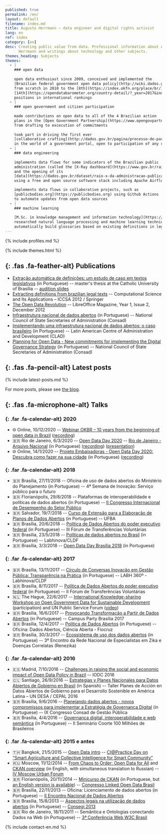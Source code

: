 ```yaml
---
published: true
permalink: /en/
layout: default
filename: index.md
title: Augusto Herrmann – data engineer and digital rights activist
lang: en
ref: index
category: [en]
desc: Creating public value from data. Professional information about Augusto
      Herrmann and writings about technology and other subjects.
themes_heading: Subjects
themes:
  - |
    ### open data
    
    open data enthusiast since 2009, conceived and implemented the
    [Brazilian federal government open data policy](http://wiki.dados.gov.br/Politica-de-Dados-Abertos.ashx),
    from scratch in 2010 to the [8th](https://index.okfn.org/place/br/) and
    [14th](https://opendatabarometer.org/country-detail/?_year=2017&indicator=ODB&detail=BRA)
    positions in international rankings
  - |
    ### open government and citizen participation
    
    made contributions on open data to all of the 4 Brazilian action
    plans in the [Open Government Partnership](https://www.opengovpartnership.org/),
    from drafting to excecution of commitments
    
    took part in driving the first ever
    [collaborative crafting](http://dados.gov.br/pagina/processo-de-participacao-social-da-inda)
    in the world of a government portal, open to participation of any citizen
  - |
    ### data engineering
    
    implements data flows for some indicators of the Brazilian public
    administration (called the [X-Ray dashboard](https://www.gov.br/raio-x))
    and the opening of its
    [data](https://dados.gov.br/dataset/raio-x-da-administracao-publica-federal),
    using a free and open source software stack including Apache Airflow

    implements data flows in collaborative projects, such as
    [publicbodies.org](https://publicbodies.org) using Github Actions
    to automate updates from open data sources
  - |
    ### machine learning
    
    [M.Sc. in knowledge management and information technology](https://bdtd.ucb.br:8443/jspui/handle/123456789/1356)
    researched natural language processing and machine learning techniques to
    automatically build glossaries based on existing definitions in legal texts
---
```


{% include profiles.md %}

{% include themes.html %}

<section id="publications">
<div class="container">

## *﻿*{: .fas .fa-feather-alt} Publications

* [Extração automática de definições: um estudo de caso em textos legislativos](https://bdtd.ucb.br:8443/jspui/handle/123456789/1356) (in Portuguese) -- master's thesis at the Catholic University of Brasília -- [audition slides](https://www.slideshare.net/AugustoHerrmannBatis/extrao-automtica-de-definies-um-estudo-de-caso-em-textos-legislativos)
* [Extracting definitions from brazilian legal texts](http://link.springer.com/chapter/10.1007/978-3-642-31137-6_48) -- Computational Science and Its Applications – ICCSA 2012 / Springer
* [The Open Data Revolution](https://pt-br.libreoffice.org/assets/Uploads/PT-BR-Documents/Magazine/LM-ED02.pdf) -- LibreOffice Magazine, Year 1, Issue 2, December 2012
* [Infraestrutura nacional de dados abertos](http://banco.consad.org.br/handle/123456789/854) (in Portuguese) -- National Council of State Secretaries of Administration (Consad)
* [Implementando uma infraestrutura nacional de dados abertos: o caso brasileiro](http://siare.clad.org/fulltext/0075041.pdf) (in Portuguese) -- Latin American Centre of Administration and Development (CLAD)
* [Planning for Open Data - New commitments for implementing the Digital Governance Strategy](http://consad.org.br/wp-content/uploads/2016/06/Painel-32-03.pdf) (in Portuguese) -- National Council of State Secretaries of Administration (Consad)

</div>
</section>

<section id="blog">
<div class="container">

## *﻿*{: .fas .fa-pencil-alt} Latest posts

{% include latest-posts.md %}

For more posts, please see [the blog](blog).
</div>
</section>

<section id="talks">
<div class="long-h">
<div class="container">

## *﻿*{: .fas .fa-microphone-alt} Talks

</div>
</div>
<div class="secondary-color">
<div class="container">

<div class="row">

<div class="col item">
<div class="content">

### *﻿*{: .far .fa-calendar-alt} 2020

* 🌐 Online, 10/12/2020 -- [Webinar OKBR – 10 years from the beginning of open data in Brazil](https://www.ok.org.br/noticia/webinar-celebra-10-anos-da-infraestrutura-nacional-de-dados-abertos-no-brasil/) ([recording](https://www.youtube.com/watch?v=1rCsoU7XSdM))
* 🇧🇷 Rio de Janeiro, 6/3/2020 -- [Open Data Day 2020](https://opendataday.org) -- [Rio de Janeiro - Arquivo Nacional](http://arquivonacional.gov.br/br/ultimas-noticias/2043-6-de-marco-open-data-day-no-arquivo-nacional) (in Portuguese) ([recording](https://www.youtube.com/watch?v=-1mR2gz_4Hg)) ([presentation](https://pt.slideshare.net/AugustoHerrmannBatis/open-data-day-2020-arquivo-nacional-rio-de-janeiro))
* 🌐 Online, 14/1/2020 -- [Projeto Embaixadoras - Open Data Day 2020: Descubra como fazer na sua cidade](https://embaixadoras.ok.org.br/civic%20tech/open%20data%20day%202020/2020/01/21/live-open-data-day-2020/) (in Portuguese) ([recording](https://www.youtube.com/watch?v=MGceIuNm2xY))

</div>
</div>
<div class="col item">
<div class="content">

### *﻿*{: .far .fa-calendar-alt} 2018

* 🇧🇷 Brasília, 27/11/2018 -- Oficina de uso de dados abertos do Ministério do Planejamento (in Portuguese) -- 4ª Semana de Inovação: Serviço público para o futuro
* 🇧🇷 Florianópolis, 29/8/2018 -- Plataformas de interoperabilidade e políticas de dados abertos (in Portuguese) -- [II Congresso Internacional de Desempenho do Setor Público](http://cidesp.com.br/index.php/Icidesp/index/pages/view/2cidesp-programacao)
* 🇧🇷 Salvador, 19/7/2018 -- [Curso de Extensão para a Elaboração de Planos de Dados Abertos](http://www.adm.ufba.br/pt-br/noticia/curso-extensao-plano-dados-abertos) (in Portuguese) -- UFBA
* 🇧🇷 Brasília, 20/6/2018 -- [Política de Dados Abertos do poder executivo federal](https://www.slideshare.net/AugustoHerrmannBatis/poltica-de-dados-abertos-do-poder-executivo-federal-102729913) (in Portuguese) -- III Fórum de Transferências Voluntárias
* 🇧🇷 Brasília, 23/5/2018 -- [Políticas de dados abertos no Brasil](https://www.slideshare.net/AugustoHerrmannBatis/polticas-de-dados-abertos) (in Portuguese) -- Labhinova/CLDF
* 🇧🇷 Brasília, 3/3/2018 -- [Open Data Day Brasília 2018](https://www.youtube.com/watch?v=Hl7vyxqKQEY)  (in Portuguese)

</div>
</div>
<div class="col item">
<div class="content">

### *﻿*{: .far .fa-calendar-alt} 2017

* 🇧🇷 Brasília, 13/11/2017 -- [Círculo de Conversas Inovação em Gestão Pública: Transparência na Prática](https://www.facebook.com/cldfnoticias/videos/566455077035715/) (in Portuguese) -- LABH 360º - Labhinova/CLDF
* 🇧🇷 Brasília, 8/11/2017 -- [Política de Dados Abertos do poder executivo federal](https://www.slideshare.net/AugustoHerrmannBatis/poltica-de-dados-abertos-ii-frum-de-transferncias-voluntrias-81763987) (in Portuguese) -- II Fórum de Transferências Voluntárias
* 🇳🇱 The Hague, 22/6/2017 -- [International Knowledge-sharing Workshop on Open Government Data for Sustainable Development](https://publicadministration.un.org/en/news-and-events/calendar/ModuleID/1146/ItemID/2942/mctl/EventDetails) (participation) and UN Public Service Forum ([video](https://www.youtube.com/watch?v=KTLoIHrSex0))
* 🇧🇷 Brasília, 16/6/2017 -- [Provocando Transformação a Partir de Dados Abertos](https://campuse.ro/events/campus-party-brasilia-2017/workshop/provocando-transformacao-a-partir-de-dados-abertos-como-o-serenata-de-amor-e-as-diferentonas-podem-inspirar-seu-modelo-de-negocios/) (in Portuguese) -- Campus Party Brasília 2017
* 🇧🇷 Brasília, 12/4/2017 -- [Política de Dados Abertos](https://www.slideshare.net/AugustoHerrmannBatis/oficina-dados-abertos-cincia-aberta-poltica-de-dados-abertos) (in Portuguese) -- Oficina: Dados Abertos, Ciência Aberta - Fiocruz
* 🇧🇷 Brasília, 30/3/2017 -- [Ecossistema de uso dos dados abertos](https://www.slideshare.net/AugustoHerrmannBatis/ecossistema-de-uso-dos-dados-abertos) (in Portuguese) -- 3º Encontro da Rede Nacional de Especialistas em Zika e Doenças Correlatas (Renezika)

</div>
</div>
<div class="col item">
<div class="content">

### *﻿*{: .far .fa-calendar-alt} 2016

* 🇪🇸 Madrid, 7/10/2016 -- [Challenges in raising the social and economic impact of Open Data Policy in Brazil](https://www.slideshare.net/AugustoHerrmannBatis/challenges-in-raising-the-social-and-economic-impact-of-open-data-policy-in-brazil-iodc-2016) -- IODC 2016
* 🇨🇱 Santiago, 26/9/2016 -- [Estrategias y Planes Nacionales para Datos Abiertos de Gobierno en Brasil](https://www.slideshare.net/AugustoHerrmannBatis/estrategias-y-planes-nacionales-para-datos-abiertos-de-gobierno-en-brasil) (in Spanish) -- Taller Planes de Acción en Datos Abiertos de Gobierno para el Desarrollo Sostenible en América Latina – UN DESA / CEPAL 2016
* 🇧🇷 Brasília, 9/6/2016 -- [Planejando dados abertos - novos compromissos para implementar a Estratégia de Governança Digital](https://www.slideshare.net/AugustoHerrmannBatis/planejando-dados-abertos-novos-compromissos-para-implementar-a-estratgia-de-governana-digital) (in Portuguese) -- IX Congresso Consad de Gestão Pública
* 🇧🇷 Brasília, 4/4/2016 -- [Governança digital, interoperabilidade e web semântica](https://www.slideshare.net/AugustoHerrmannBatis/governana-digital-interoperabilidade-e-web-semntica-ii-seminrio-coorte-100-milhes-de-brasileiros) (in Portuguese) -- II Seminário Coorte 100 Milhões de Brasileiros

</div>
</div>

</div>

<div class="row">

<div class="col item">
<div class="content">

### *﻿*{: .far .fa-calendar-alt} 2015 e antes

* 🇹🇭 Bangkok, 21/5/2015 -- [Open Data intro](https://www.youtube.com/watch?v=NQTuBuvBfrM) -- [CI@Practice Day on “Smart Agriculture and Collective Intelligence for Smart Community”](https://uknowcoe.wordpress.com/2015/05/21/%E0%B8%AA%E0%B8%B1%E0%B8%A1%E0%B8%A1%E0%B8%99%E0%B8%B2%E0%B9%80%E0%B8%8A%E0%B8%B4%E0%B8%87%E0%B8%9B%E0%B8%8F%E0%B8%B4%E0%B8%9A%E0%B8%B1%E0%B8%95%E0%B8%B4%E0%B8%81%E0%B8%B2%E0%B8%A3-cipractice-day-on/)
* 🇷🇺 Moscow, 11/12/2014 -- [From Chaos to Order: Open Data for All](https://www.youtube.com/watch?v=vYU6-BRyjXA) and [CKAN overview](https://www.slideshare.net/AugustoHerrmannBatis/ckan-overview) (in English, with simultaneous translation to Russian) -- [IV Moscow Urban Forum](https://mosurbanforum.com/archive/2014/)
* 🇧🇷 Florianópolis, 20/11/2014 -- [Minicurso de CKAN](https://www.slideshare.net/AugustoHerrmannBatis/minicurso-de-ckan)  (in Portuguese, but [an English version is available](https://www.slideshare.net/AugustoHerrmannBatis/ckan-overview)) -- [Congresso Linked Open Data Brasil](https://noticias.ufsc.br/2014/11/ufsc-recebe-congresso-brasileiro-linked-open-data-de-19-a-21-de-novembro/)
* 🇧🇷 Brasília, 22/11/2013 -- Oficina: Licenciamento de dados abertos (in Portuguese) -- [II Encontro Nacional de Dados Abertos](http://wiki.dados.gov.br/II-Encontro-Nacional-de-Dados-Abertos.ashx)
* 🇧🇷 Brasília, 15/8/2013 -- [Aspectos legais na utilização de dados abertos](https://www.slideshare.net/AugustoHerrmannBatis/aspectos-legais-na-utilizao-de-dados-abertos) (in Portuguese) -- [Consegi 2013](https://blog.consegi.gov.br/post/58364990791/voc%C3%AA-sabe-o-que-s%C3%A3o-dados-abertos)
* 🇧🇷 Rio de Janeiro, 18/11/2011 -- Semântica e Ontologias conectando Dados na Web (in Portuguese) -- [3ª Conferência Web W3C Brasil](https://conferenciaweb.w3c.br/2011/)

</div>
</div>

</div>

</div>
</div>
</section>

<footer>

{% include contact-en.md %}

</footer>
